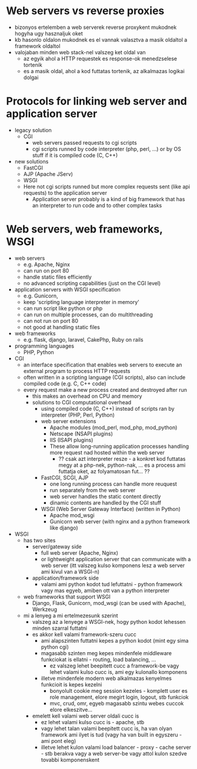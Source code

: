 # Web servers vs reverse proxies
* bizonyos ertelemben a web serverek reverse proxykent mukodnek hogyha ugy hasznaljuk oket
* kb hasonlo oldalon mukodnek es el vannak valasztva a masik oldaltol a framework oldaltol
* valojaban minden web stack-nel valszeg ket oldal van
  * az egyik ahol a HTTP requestek es response-ok menedzselese tortenik
  * es a masik oldal, ahol a kod futtatas tortenik, az alkalmazas logikai dolgai
# Protocols for linking web server and application server
* legacy solution
  * CGI
    * web servers passed requests to cgi scripts
    * cgi scripts runned by code interpreter (php, perl, ...) or by OS stuff if it is compiled code (C, C++)
* new solutions
  * FastCGI
  * AJP (Apache JServ)
  * WSGI
  * Here not cgi scripts runned but more complex requests sent (like api requests) to the application server
    * Application server probably is a kind of big framework that has an interpreter to run code and to other complex tasks
# Web servers, web frameworks, WSGI
* web servers
  * e.g. Apache, Nginx
  * can run on port 80
  * handle static files efficiently
  * no advanced scripting capabilities (just on the CGI level)
* application servers with WSGI specification
  * e.g. Gunicorn,
  * keep 'scripting language interpreter in memory'
  * can run script like python or php
  * can run on multiple processes, can do multithreading
  * can not run on port 80
  * not good at handling static files
* web frameworks
  * e.g. flask, django, laravel, CakePhp, Ruby on rails
* programming languages
  * PHP, Python
* CGI
  * an interface specification that enables web servers to execute an external program to process HTTP requests
  * often written in a scripting language (CGI scripts), also can include compiled code (e.g. C, C++ code)
  * every request make a new process created and destroyed after run
    * this makes an overhead on CPU and memory
    * solutions to CGI computational overhead
      * using compiled code (C, C++) instead of scripts ran by interpreter (PHP, Perl, Python)
      * web server extensions
        * Apache modules (mod_perl, mod_php, mod_python)
        * Netscape (NSAPI plugins)
        * IIS (ISAPI plugins)
        * These allow long-running application processes handling more request nad hosted within the web server
          * ?? csak azt interpreter resze - a konkret kod futtatas megy at a php-nek, python-nak, ... es a process ami futtatja oket, az folyamatosan fut... ??
      * FastCGI, SCGI, AJP
        * one long running process can handle more reuquest
        * run separately from the web server
        * web server handles the static content directly
        * dinamic contents are handled by the CGI stuff
      * WSGI (Web Server Gateway Interface) (written in Python)
        * Apache mod_wsgi
        * Gunicorn web server (with nginx and a python framework like django)
* WSGI
  * has two sites
    * server/gateway side
      * full web server (Apache, Nginx)
      * or lightweight application server that can communicate with a web server (itt valszeg kulso komponens lesz a web server ami kivul van a WSGI-n)
    * application/framework side
      * valami ami python kodot tud lefuttatni - python framework vagy mas egyeb, amiben ott van a python interpreter
  * web frameworks that support WSGI
    * Django, Flask, Gunicorn, mod_wsgi (can be used with Apache), Werkzeug
  * mi a lenyeg a mi ertelmezesunk szerint
    * valszeg az a lenyege a WSGI-nek, hogy python kodot lehessen minden szarral futtatni
    * es akkor kell valami framework-szeru cucc
      * ami alapszinten futtatni kepes a python kodot (mint egy sima python cgi)
      * magasabb szinten meg kepes mindenfele middleware funkciokat is ellatni - routing, load balancing, ...
        * ez valszeg lehet beepitett cucc a framework-be vagy lehet valami kulso cucc is, ami egy kulonallo komponens
      * illetve mindenfele modern web alkalmazas kenyelmes funkcioit is kepes kezelni
        * bonyolult cookie meg session kezeles - komplett user es role management, elore megirt login, logout, stb funkciok
        * mvc, crud, omr, egyeb magasabb szintu webes cuccok elore elkeszitve...
    * emelett kell valami web server oldali cucc is
      * ez lehet valami kulso cucc is - apache, stb
      * vagy lehet talan valami beepitett cucc is, ha van olyan framework ami ilyet is tud (vagy ha van built in egyszeru - ami pont eleg)
      * illetve lehet kulon valami load balancer - proxy - cache server - stb berakva vagy a web server-be vagy attol kulon szedve tovabbi komponenskent
